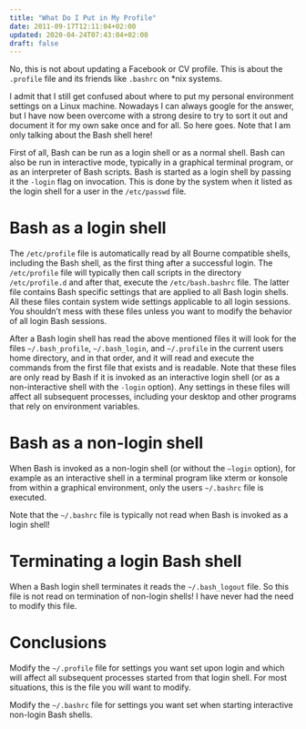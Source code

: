 ```yaml
---
title: "What Do I Put in My Profile"
date: 2011-09-17T12:11:04+02:00
updated: 2020-04-24T07:43:04+02:00
draft: false
---
```


No, this is not about updating a Facebook or CV profile. This is about the `.profile` file and its friends like `.bashrc` on \*nix systems.

I admit that I still get confused about where to put my personal environment settings on a Linux machine. Nowadays I can always google for the answer, but I have now been overcome with a strong desire to try to sort it out and document it for my own sake once and for all. So here goes. Note that I am only talking about the Bash shell here!

First of all, Bash can be run as a login shell or as a normal shell. Bash can also be run in interactive mode, typically in a graphical terminal program, or as an interpreter of Bash scripts. Bash is started as a login shell by passing it the `-login` flag on invocation. This is done by the system when it listed as the login shell for a user in the `/etc/passwd` file.

# Bash as a login shell

The `/etc/profile` file is automatically read by all Bourne compatible shells, including the Bash shell, as the first thing after a successful login. The `/etc/profile` file will typically then call scripts in the directory `/etc/profile.d` and after that, execute the `/etc/bash.bashrc` file. The latter file contains Bash specific settings that are applied to all Bash login shells. All these files contain system wide settings applicable to all login sessions. You shouldn’t mess with these files unless you want to modify the behavior of all login Bash sessions.

After a Bash login shell has read the above mentioned files it will look for the files `~/.bash_profile`, `~/.bash_login`, and `~/.profile` in the current users home directory, and in that order, and it will read and execute the commands from the first file that exists and is readable. Note that these files are only read by Bash if it is invoked as an interactive login shell (or as a non-interactive shell with the `-login` option). Any settings in these files will affect all subsequent processes, including your desktop and other programs that rely on environment variables.

# Bash as a non-login shell

When Bash is invoked as a non-login shell (or without the `–login` option), for example as an interactive shell in a terminal program like xterm or konsole from within a graphical environment, only the users `~/.bashrc` file is executed.

Note that the `~/.bashrc` file is typically not read when Bash is invoked as a login shell!

# Terminating a login Bash shell

When a Bash login shell terminates it reads the `~/.bash_logout` file. So this file is not read on termination of non-login shells! I have never had the need to modify this file.

# Conclusions

Modify the `~/.profile` file for settings you want set upon login and which will affect all subsequent processes started from that login shell. For most situations, this is the file you will want to modify.

Modify the `~/.bashrc` file for settings you want set when starting interactive non-login Bash shells.

